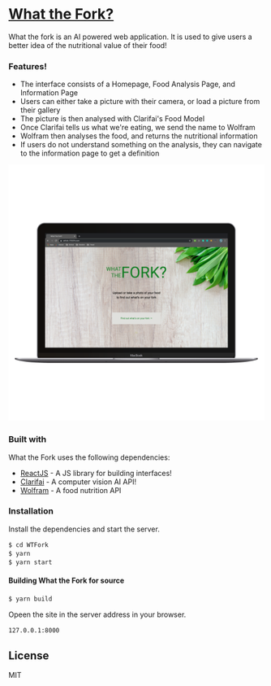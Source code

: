 # [What the Fork?]

What the fork is an AI powered web application.
It is used to give users a better idea of the nutritional value of their food!


### Features!

  - The interface consists of a Homepage, Food Analysis Page, and Information Page
  - Users can either take a picture with their camera, or load a picture from their gallery
  - The picture is then analysed with Clarifai's Food Model
  - Once Clarifai tells us what we're eating, we send the name to Wolfram
  - Wolfram then analyses the food, and returns the nutritional information
  - If users do not understand something on the analysis, they can navigate to the information page to get a definition

![alt home](images/home-web.png)


### Built with

What the Fork uses the following dependencies:

* [ReactJS] - A JS library for building interfaces!
* [Clarifai] - A computer vision AI API!
* [Wolfram] - A food nutrition API


### Installation

Install the dependencies and start the server.

```sh
$ cd WTFork
$ yarn
$ yarn start
```

#### Building What the Fork for source

```sh
$ yarn build
```

Opeen the site in the server address in your browser.

```sh
127.0.0.1:8000
```

License
----

MIT

   [What the Fork?]: <https://www.wtfork-170074.com>
   [Reactjs]: <http://reactjs.org>
   [Clarifai]: <https://www.clarifai.com>
   [Wolfram]: <https://www.wolframalpha.com/examples/society-and-culture/food-and-nutrition/>

